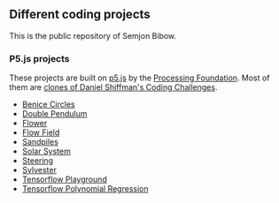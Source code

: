 ## Different coding projects

This is the public repository of Semjon Bibow.

### P5.js projects

These projects are built on [p5.js](https://p5js.org) by the [Processing Foundation](https://processingfoundation.org). 
Most of them are [clones of Daniel Shiffman's Coding Challenges](https://github.com/CodingTrain/website/tree/master/CodingChallenges).

- [Benice Circles](https://sbibow.github.io/coding/p5js%20benice%20circles)
- [Double Pendulum](https://sbibow.github.io/coding/p5js%20double%20pendulum)
- [Flower](https://sbibow.github.io/coding/p5js%20flower)
- [Flow Field](https://sbibow.github.io/coding/p5js%20flowfield)
- [Sandpiles](https://sbibow.github.io/coding/p5js%20sandpiles)
- [Solar System](https://sbibow.github.io/coding/p5js%20solarsystem)
- [Steering](https://sbibow.github.io/coding/p5js%20steering)
- [Sylvester](https://sbibow.github.io/coding/p5js%20sylvester)
- [Tensorflow Playground](https://sbibow.github.io/coding/p5js%20layers%20api%20classification)
- [Tensorflow Polynomial Regression](https://sbibow.github.io/coding/p5js%20polynomial%20regression)
